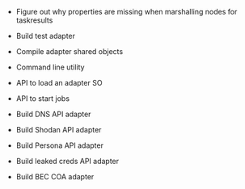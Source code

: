 - Figure out why properties are missing when marshalling nodes for taskresults

- Build test adapter
- Compile adapter shared objects
- Command line utility
- API to load an adapter SO
- API to start jobs
- Build DNS API adapter
- Build Shodan API adapter
- Build Persona API adapter
- Build leaked creds API adapter
- Build BEC COA adapter